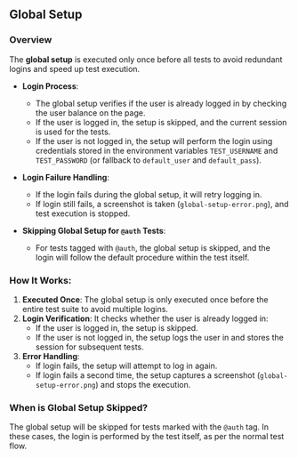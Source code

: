 ## Global Setup

### Overview

The **global setup** is executed only once before all tests to avoid redundant logins and speed up test execution.

- **Login Process**:

  - The global setup verifies if the user is already logged in by checking the user balance on the page.
  - If the user is logged in, the setup is skipped, and the current session is used for the tests.
  - If the user is not logged in, the setup will perform the login using credentials stored in the environment variables `TEST_USERNAME` and `TEST_PASSWORD` (or fallback to `default_user` and `default_pass`).

- **Login Failure Handling**:

  - If the login fails during the global setup, it will retry logging in.
  - If login still fails, a screenshot is taken (`global-setup-error.png`), and test execution is stopped.

- **Skipping Global Setup for `@auth` Tests**:
  - For tests tagged with `@auth`, the global setup is skipped, and the login will follow the default procedure within the test itself.

### How It Works:

1. **Executed Once**: The global setup is only executed once before the entire test suite to avoid multiple logins.
2. **Login Verification**: It checks whether the user is already logged in:
   - If the user is logged in, the setup is skipped.
   - If the user is not logged in, the setup logs the user in and stores the session for subsequent tests.
3. **Error Handling**:
   - If login fails, the setup will attempt to log in again.
   - If login fails a second time, the setup captures a screenshot (`global-setup-error.png`) and stops the execution.

### When is Global Setup Skipped?

The global setup will be skipped for tests marked with the `@auth` tag. In these cases, the login is performed by the test itself, as per the normal test flow.
